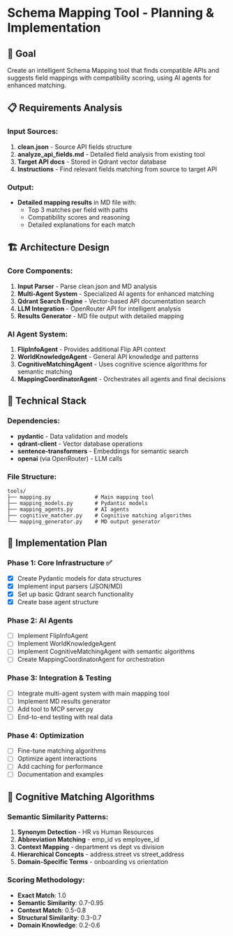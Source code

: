 # Schema Mapping Tool - Planning & Implementation

## 🎯 Goal
Create an intelligent Schema Mapping tool that finds compatible APIs and suggests field mappings with compatibility scoring, using AI agents for enhanced matching.

## 📋 Requirements Analysis

### Input Sources:
1. **clean.json** - Source API fields structure
2. **analyze_api_fields.md** - Detailed field analysis from existing tool
3. **Target API docs** - Stored in Qdrant vector database
4. **Instructions** - Find relevant fields matching from source to target API

### Output:
- **Detailed mapping results** in MD file with:
  - Top 3 matches per field with paths
  - Compatibility scores and reasoning
  - Detailed explanations for each match

## 🏗️ Architecture Design

### Core Components:
1. **Input Parser** - Parse clean.json and MD analysis
2. **Multi-Agent System** - Specialized AI agents for enhanced matching
3. **Qdrant Search Engine** - Vector-based API documentation search
4. **LLM Integration** - OpenRouter API for intelligent analysis
5. **Results Generator** - MD file output with detailed mapping

### AI Agent System:
1. **FlipInfoAgent** - Provides additional Flip API context
2. **WorldKnowledgeAgent** - General API knowledge and patterns
3. **CognitiveMatchingAgent** - Uses cognitive science algorithms for semantic matching
4. **MappingCoordinatorAgent** - Orchestrates all agents and final decisions

## 🔧 Technical Stack

### Dependencies:
- **pydantic** - Data validation and models
- **qdrant-client** - Vector database operations
- **sentence-transformers** - Embeddings for semantic search
- **openai** (via OpenRouter) - LLM calls

### File Structure:
```
tools/
├── mapping.py              # Main mapping tool
├── mapping_models.py       # Pydantic models
├── mapping_agents.py       # AI agents
├── cognitive_matcher.py    # Cognitive matching algorithms
└── mapping_generator.py    # MD output generator
```

## 📝 Implementation Plan

### Phase 1: Core Infrastructure ✅
- [x] Create Pydantic models for data structures
- [x] Implement input parsers (JSON/MD)
- [x] Set up basic Qdrant search functionality
- [x] Create base agent structure

### Phase 2: AI Agents
- [ ] Implement FlipInfoAgent
- [ ] Implement WorldKnowledgeAgent  
- [ ] Implement CognitiveMatchingAgent with semantic algorithms
- [ ] Create MappingCoordinatorAgent for orchestration

### Phase 3: Integration & Testing
- [ ] Integrate multi-agent system with main mapping tool
- [ ] Implement MD results generator
- [ ] Add tool to MCP server.py
- [ ] End-to-end testing with real data

### Phase 4: Optimization
- [ ] Fine-tune matching algorithms
- [ ] Optimize agent interactions
- [ ] Add caching for performance
- [ ] Documentation and examples

## 🧠 Cognitive Matching Algorithms

### Semantic Similarity Patterns:
1. **Synonym Detection** - HR vs Human Resources
2. **Abbreviation Matching** - emp_id vs employee_id
3. **Context Mapping** - department vs dept vs division
4. **Hierarchical Concepts** - address.street vs street_address
5. **Domain-Specific Terms** - onboarding vs orientation

### Scoring Methodology:
- **Exact Match**: 1.0
- **Semantic Similarity**: 0.7-0.95
- **Context Match**: 0.5-0.8
- **Structural Similarity**: 0.3-0.7
- **Domain Knowledge**: 0.2-0.6 